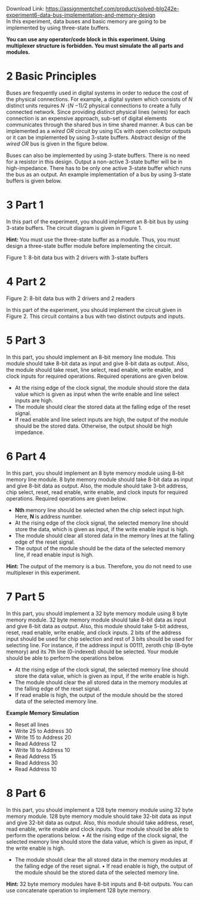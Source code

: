 Download Link: https://assignmentchef.com/product/solved-blg242e-experiment6-data-bus-implementation-and-memory-design
<br>
In this experiment, data buses and basic memory are going to be implemented by using three-state buffers.

<strong>You can use any operator/code block in this experiment. Using multiplexer structure is forbidden. You must simulate the all parts and modules.</strong>

<h1>2      Basic Principles</h1>

Buses are frequently used in digital systems in order to reduce the cost of the physical connections. For example, a digital system which consists of <em>N </em>distinct units requires <em>N </em>·(<em>N </em>−1)<em>/</em>2 physical connections to create a fully connected network. Since providing distinct physical lines (wires) for each connection is an expensive approach, sub-set of digital elements communicates through the shared bus in time shared manner. A bus can be implemented as a <em>wired OR </em>circuit by using ICs with open collector outputs or it can be implemented by using 3-state buffers. Abstract design of the <em>wired OR </em>bus is given in the figure below.

Buses can also be implemented by using 3-state buffers. There is no need for a resistor in this design. Output a non-active 3-state buffer will be in high-impedance. There has to be only one active 3-state buffer which runs the bus as an output. An example implementation of a bus by using 3-state buffers is given below.

<h1>3      Part 1</h1>

In this part of the experiment, you should implement an 8-bit bus by using 3-state buffers. The circuit diagram is given in Figure 1.

<strong>Hint: </strong>You must use the three-state buffer as a module. Thus, you must design a three-state buffer module before implementing the circuit.

Figure 1: 8-bit data bus with 2 drivers with 3-state buffers

<h1>4      Part 2</h1>

Figure 2: 8-bit data bus with 2 drivers and 2 readers

In this part of the experiment, you should implement the circuit given in Figure 2. This circuit contains a bus with two distinct outputs and inputs.

<h1>5      Part 3</h1>

In this part, you should implement an 8-bit memory line module. This module should take 8-bit data as input and give 8-bit data as output. Also, the module should take reset, line select, read enable, write enable, and clock inputs for required operations. Required operations are given below.

<ul>

 <li>At the rising edge of the clock signal, the module should store the data value which is given as input when the write enable and line select inputs are high.</li>

 <li>The module should clear the stored data at the falling edge of the reset signal.</li>

 <li>If read enable and line select inputs are high, the output of the module should be the stored data. Otherwise, the output should be high impedance.</li>

</ul>

<h1>6      Part 4</h1>

In this part, you should implement an 8 byte memory module using 8-bit memory line module. 8 byte memory module should take 8-bit data as input and give 8-bit data as output. Also, the module should take 3-bit address, chip select, reset, read enable, write enable, and clock inputs for required operations. Required operations are given below.

<ul>

 <li><strong>Nth </strong>memory line should be selected when the chip select input high. Here, <strong>N </strong>is address number.</li>

 <li>At the rising edge of the clock signal, the selected memory line should store the data, which is given as input, if the write enable input is high.</li>

 <li>The module should clear all stored data in the memory lines at the falling edge of the reset signal.</li>

 <li>The output of the module should be the data of the selected memory line, if read enable input is high.</li>

</ul>

<strong>Hint: </strong>The output of the memory is a bus. Therefore, you do not need to use multiplexer in this experiment.

<h1>7      Part 5</h1>

In this part, you should implement a 32 byte memory module using 8 byte memory module. 32 byte memory module should take 8-bit data as input and give 8-bit data as output. Also, this module should take 5-bit address, reset, read enable, write enable, and clock inputs. 2 bits of the address input should be used for chip selection and rest of 3 bits should be used for selecting line. For instance, if the address input is 00111, zeroth chip (8-byte memory) and its 7th line (0-indexed) should be selected. Your module should be able to perform the operations below.

<ul>

 <li>At the rising edge of the clock signal, the selected memory line should store the data value, which is given as input, if the write enable is high.</li>

 <li>The module should clear the all stored data in the memory modules at the falling edge of the reset signal.</li>

 <li>If read enable is high, the output of the module should be the stored data of the selected memory line.</li>

</ul>

<strong>Example Memory Simulation</strong>

<ul>

 <li>Reset all lines</li>

 <li>Write 25 to Address 30</li>

 <li>Write 15 to Address 20</li>

 <li>Read Address 12</li>

 <li>Write 18 to Address 10</li>

 <li>Read Address 15</li>

 <li>Read Address 30</li>

 <li>Read Address 10</li>

</ul>

<h1>8      Part 6</h1>

In this part, you should implement a 128 byte memory module using 32 byte memory module. 128 byte memory module should take 32-bit data as input and give 32-bit data as output. Also, this module should take address, reset, read enable, write enable and clock inputs. Your module should be able to perform the operations below. • At the rising edge of the clock signal, the selected memory line should store the data value, which is given as input, if the write enable is high.

<ul>

 <li>The module should clear the all stored data in the memory modules at the falling edge of the reset signal. • If read enable is high, the output of the module should be the stored data of the selected memory line.</li>

</ul>

<strong>Hint: </strong>32 byte memory modules have 8-bit inputs and 8-bit outputs. You can use concatenate operation to implement 128 byte memory.